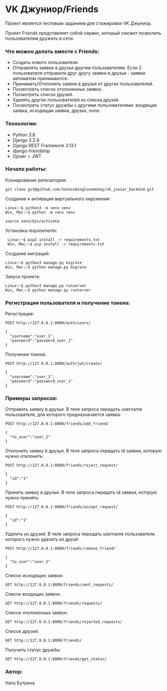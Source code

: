 # VK Джуниор/Friends

Проект является тестовым заданиeм для стажировки VK Джуниор. 

Проект Friends представляет собой сервис, который сможет позволить пользователям дружить в сети. 

### Что можно делать вместе с Friends:
- Создать нового пользователя.
- Отправлять заявки в друзья другим пользователям. Если 2 пользователя отправили друг другу заявки в друзья - заявки автоматом принимаются.
- Принимать/Отклонять заявки в друзья от других пользователей.
- Посмотреть список отклоненных заявок.
- Посмотреть список друзей.
- Удалять других пользователей из списка друзей.
- Посмотреть статус дружбы с другими пользователями: входящая заявка, исходящая заявка, друзья, none.

### Технологии:
- Python 3.8
- Django 3.2.9
- Django REST Framework 3.13.1
- django-friendship
- Djoser + JWT

### Начало работы:

Клонирование репозитория:

`git clone git@github.com:hatecodinglovemoney/vk_junior_backend.git`

Создание и активация виртуального окружения:

    Linux:~$ python3 -m venv venv
    Win, Mac:~$ python -m venv venv

	source venv/bin/activate

Установка requirements:

     Linux:~$ pip3 install -r requirements.txt
     Win, Mac:~$ pip install -r requirements.txt

Создание миграций:

    Linux:~$ python3 manage.py migrate
    Win, Mac:~$ python manage.py migrate

Запуск проекта:

	Linux:~$ python3 manage.py runserver
	Win, Mac:~$ python manage.py runserver
  
### Регистрация пользователя и получение токена:

Регистрация:

	POST http://127.0.0.1:8000/auth/users/
    
    {
      "username":"user_1",
      "password":"password_user_1"
	}
 Получение токена:
 
 	POST http://127.0.0.1:8000/auth/jwt/create/
    
    {
      "username":"user_1",
      "password":"password_user_1"
	}
 

### Примеры запросов:

Отправить заявку в друзья. В теле запроса передать username пользователя, для которого предназначается заявка:

 	POST http://127.0.0.1:8000/friends/add_friend/
    
    {
      "to_user":"user_2"
	}

Отклонить заявку в друзья. В теле запроса передать id заявки, которую нужно отклонить:

 	POST http://127.0.0.1:8000/friends/reject_request/
    
    {
      "id":"1"
	}

Принять заявку в друзья. В теле запроса передать id заявки, которую нужно принять:

	POST http://127.0.0.1:8000/friends/accept_request/
    
    {
      "id":"1"
	}

Удалить из друзей. В теле запроса передать username пользователя, которого нужно удалить из друзй:

	POST http://127.0.0.1:8000/friends/remove_friend/
    
    {
      "to_user":"user_2"
	}
    
Список исходящих заявок:

	GET http://127.0.0.1:8000/friends/sent_requests/
    
Список входящих заявок:

	GET http://127.0.0.1:8000/friends/requests/
    
Список отклоненных заявок:

	GET http://127.0.0.1:8000/friends/rejected_requests/
    
Список друзей:

	GET http://127.0.0.1:8000/friends/
    
Получить статус дружбы:

	GET http://127.0.0.1:8000/friends/get_status/

### Автор:

Ната Бутрина
